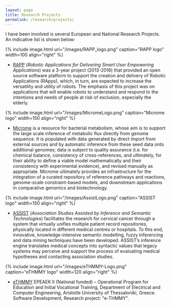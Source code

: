 ```yaml
---
layout: page
title: Research Projects
permalink: /research/projects/
---
```


I have been involved is several European and National Research Projects. An indicative list is shown below:

{% include image.html url="/images/RAPP_logo.png" caption="RAPP logo" width=100 align="right" %}
- [RAPP](http://rapp-project.eu/) (_Robotic Applications for Delivering Smart User Empowering Applications_) was a 3-year project (2013-2016) that provided an open source software platform to support the creation and delivery of Robotic Applications (RApps), which, in turn, are expected to increase the versatility and utility of robots. The emphasis of this project was on applications that will enable robots to understand and respond to the intentions and needs of people at risk of exclusion, especially the elderly.

{% include image.html url="/images/MicromeLogo.png" caption="Microme logo" width=150 align="right" %}
- [Microme](http://www.microme.eu/) is a resource for bacterial metabolism, whose aim is to support the large scale inference of metabolic flux directly from genome sequence. It is populated with data generated by direct import from external sources and by automatic inference from these seed data onto additional genomes; data is subject to quality assurance (i.e. for chemical balance, consistency of cross-references, and ultimately, for their ability to define a viable model mathematically and their consistency with experimental evidence), and revised manually as appropriate. Microme ultimately provides an infrastructure for the integration of a curated repository of reference pathways and reactions, genome-scale constraint-based models, and downstream applications in comparative genomics and biotechnology.

{% include image.html url="/images/AssistLogo.png" caption="ASSIST logo" width=150 align="right" %}
- [ASSIST](http://assist.ee.auth.gr/index.php) (_Association Studies Assisted by Inference and Semantic Technologies_) facilitates the research for cervical cancer through a system that virtually unifies multiple patient record repositories, physically located in different medical centres or hospitals. To this end, innovative, knowledge-intensive semantic modelling, fuzzy inferencing and data mining techniques have been developed. ASSIST’s inference engine translates medical concepts into syntactic values that legacy systems may perceive and support the process of evaluating medical hypotheses and contacting association studies.

{% include image.html url="/images/eTHMMY-Logo.png" caption="eTHMMY logo" width=120 align="right" %}
- [eTHMMY](http://alexander.ee.auth.gr:8083/eTHMMY/) EPEAEK II (National funded) – Operational Program for Education and Initial Vocational Training, Department of Electrical and Computer Engineering, Aristotle University of Thessaloniki, Greece. Software Development, Research project: "e-THMMY".
